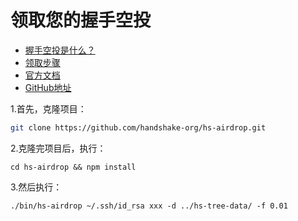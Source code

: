# 领取您的握手空投

* [握手空投是什么？](https://help.namebase.io/article/4vchu01mec-handshake-airdrop-101#why_does_the_airdrop_need_to_use_my_private_key)
* [领取步骤](https://www.namebase.io/airdrop)
* [官方文档](https://www.namebase.io/)
* [GitHub地址](https://github.com/handshake-org/hs-tree-data)



1.首先，克隆项目：

```bash
git clone https://github.com/handshake-org/hs-airdrop.git
```

2.克隆完项目后，执行：

```
cd hs-airdrop && npm install
```

3.然后执行：

```
./bin/hs-airdrop ~/.ssh/id_rsa xxx -d ../hs-tree-data/ -f 0.01
```


